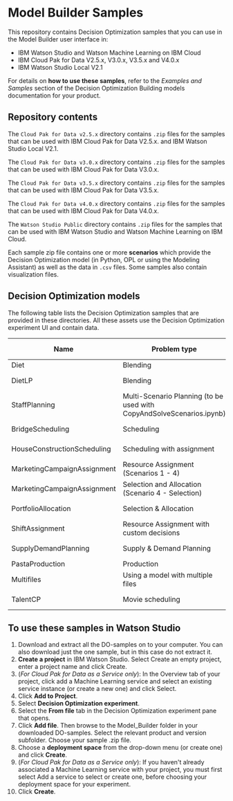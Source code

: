 # Model Builder Samples
This repository contains Decision Optimization samples that you can use in the Model Builder user interface in:
- IBM Watson Studio and Watson Machine Learning on IBM Cloud
- IBM Cloud Pak for Data V2.5.x, V3.0.x, V3.5.x and V4.0.x
- IBM Watson Studio Local V2.1

For details on **how to use these samples**, refer to the *Examples and Samples* section of the Decision Optimization Building models documentation for your product.



## Repository contents
The `Cloud Pak for Data v2.5.x` directory contains  `.zip` files for the samples that can be used with IBM Cloud Pak for Data V2.5.x. and IBM Watson Studio Local V2.1.

The `Cloud Pak for Data v3.0.x` directory contains `.zip` files for the samples that can be used with IBM Cloud Pak for Data V3.0.x.

The `Cloud Pak for Data v3.5.x` directory contains `.zip` files for the samples that can be used with IBM Cloud Pak for Data V3.5.x.

The `Cloud Pak for Data v4.0.x` directory contains `.zip` files for the samples that can be used with IBM Cloud Pak for Data V4.0.x.

The `Watson Studio Public` directory contains `.zip` files for the samples that can be used with IBM Watson Studio and Watson Machine Learning on IBM Cloud.

Each sample zip file contains one or more **scenarios** which provide the Decision Optimization model (in Python, OPL or using the Modeling Assistant) as well as the data in `.csv` files. Some samples also contain visualization files.



## Decision Optimization models
The following table lists the Decision Optimization samples that are provided in these directories. All these assets use the Decision Optimization experiment UI and contain data.

| Name | Problem type | Model Type |
|------|--------------|------------|
|Diet|Blending|Python|
|DietLP |Blending |	LP (CPLEX)|
|StaffPlanning |	Multi-Scenario Planning (to be used with CopyAndSolveScenarios.ipynb) |	Python|
|BridgeScheduling |	Scheduling 	|Modeling Assistant|
|HouseConstructionScheduling |	Scheduling with assignment| 	Modeling Assistant|
|MarketingCampaignAssignment |	Resource Assignment (Scenarios 1 - 4)|Modeling Assistant|
|MarketingCampaignAssignment 	|Selection and Allocation (Scenario 4 - Selection)|Modeling Assistant|
|PortfolioAllocation 	|Selection & Allocation 	|Modeling Assistant|
|ShiftAssignment |	Resource Assignment with custom decisions |	Modeling Assistant|
|SupplyDemandPlanning |	Supply & Demand Planning |	Modeling Assistant|
|PastaProduction 	|Production |	OPL|
|Multifiles |	Using a model with multiple files| 	Python and LP|
|TalentCP|	Movie scheduling |	CPO (CP Optimizer)|



## To use these samples in Watson Studio
1. Download and extract all the DO-samples on to your computer. You can also download just the one sample, but in this case do not extract it.
2. **Create a project** in IBM Watson Studio. Select Create an empty project, enter a project name and click Create.
3. (*For Cloud Pak for Data as a Service only*): In the Overview tab of your project, click add a Machine Learning service and select an existing service instance (or create a new one) and click Select.
4. Click **Add to Project**.
5. Select **Decision Optimization experiment**.
6. Select the **From file** tab in the Decision Optimization experiment pane that opens.
7. Click **Add file**. Then browse to the Model_Builder folder in your downloaded DO-samples. Select the relevant product and version subfolder. Choose your sample .zip file.
8. Choose a **deployment space** from the drop-down menu (or create one) and click **Create**.
9. (*For Cloud Pak for Data as a Service only*): If you haven't already associated a Machine Learning service with your project, you must first select Add a service to select or create one, before choosing your deployment space for your experiment.
10. Click **Create**.
